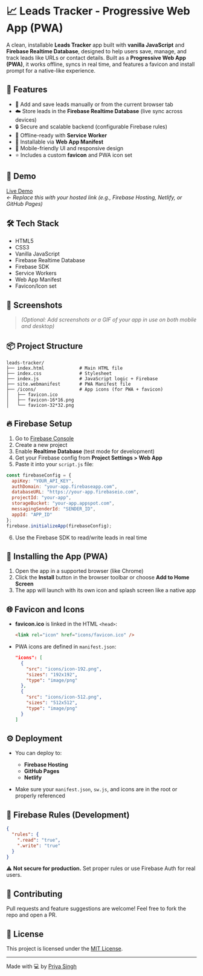 # 📈 Leads Tracker - Progressive Web App (PWA)

A clean, installable **Leads Tracker** app built with **vanilla JavaScript** and **Firebase Realtime Database**, designed to help users save, manage, and track leads like URLs or contact details. Built as a **Progressive Web App (PWA)**, it works offline, syncs in real time, and features a favicon and install prompt for a native-like experience.

## 🌟 Features

- 🔗 Add and save leads manually or from the current browser tab
- ☁️ Store leads in the **Firebase Realtime Database** (live sync across devices)
- 🔒 Secure and scalable backend (configurable Firebase rules)
- 💾 Offline-ready with **Service Worker**
- 🧭 Installable via **Web App Manifest**
- 📱 Mobile-friendly UI and responsive design
- ⭐ Includes a custom **favicon** and PWA icon set

## 🚀 Demo

[Live Demo](#)  
_← Replace this with your hosted link (e.g., Firebase Hosting, Netlify, or GitHub Pages)_

## 🛠️ Tech Stack

- HTML5
- CSS3
- Vanilla JavaScript
- Firebase Realtime Database
- Firebase SDK
- Service Workers
- Web App Manifest
- Favicon/Icon set

## 📸 Screenshots

> *(Optional: Add screenshots or a GIF of your app in use on both mobile and desktop)*

## 📦 Project Structure

```plaintext
leads-tracker/
├── index.html             # Main HTML file
├── index.css              # Stylesheet
├── index.js               # JavaScript logic + Firebase
├── site.webmanifest       # PWA Manifest file
├── /icons/                # App icons (for PWA + favicon)
│   ├── favicon.ico
│   ├── favicon-16*16.png
│   └── favicon-32*32.png
````

## 🔥 Firebase Setup

1. Go to [Firebase Console](https://console.firebase.google.com/)
2. Create a new project
3. Enable **Realtime Database** (test mode for development)
4. Get your Firebase config from **Project Settings > Web App**
5. Paste it into your `script.js` file:

```js
const firebaseConfig = {
  apiKey: "YOUR_API_KEY",
  authDomain: "your-app.firebaseapp.com",
  databaseURL: "https://your-app.firebaseio.com",
  projectId: "your-app",
  storageBucket: "your-app.appspot.com",
  messagingSenderId: "SENDER_ID",
  appId: "APP_ID"
};
firebase.initializeApp(firebaseConfig);
```

6. Use the Firebase SDK to read/write leads in real time

## 📲 Installing the App (PWA)

1. Open the app in a supported browser (like Chrome)
2. Click the **Install** button in the browser toolbar or choose **Add to Home Screen**
3. The app will launch with its own icon and splash screen like a native app

## 🌐 Favicon and Icons

* **favicon.ico** is linked in the HTML `<head>`:

  ```html
  <link rel="icon" href="icons/favicon.ico" />
  ```
* PWA icons are defined in `manifest.json`:

  ```json
  "icons": [
    {
      "src": "icons/icon-192.png",
      "sizes": "192x192",
      "type": "image/png"
    },
    {
      "src": "icons/icon-512.png",
      "sizes": "512x512",
      "type": "image/png"
    }
  ]
  ```

## ⚙️ Deployment

* You can deploy to:

  * **Firebase Hosting**
  * **GitHub Pages**
  * **Netlify**
* Make sure your `manifest.json`, `sw.js`, and icons are in the root or properly referenced

## 🔐 Firebase Rules (Development)

```json
{
  "rules": {
    ".read": "true",
    ".write": "true"
  }
}
```

⚠️ **Not secure for production.** Set proper rules or use Firebase Auth for real users.

## 🙌 Contributing

Pull requests and feature suggestions are welcome!
Feel free to fork the repo and open a PR.

## 📄 License

This project is licensed under the [MIT License](LICENSE).

---

Made with 💻 by [Priya Singh](https://github.com/pri-sin)

```
